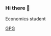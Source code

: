 ### Hi there 👋

Economics student 

[GPG](https://keyoxide.org/0A3D7C5B8C2499A8BEBCE72869D2E5C413569DA2)

<!--
**andyrufasto/andyrufasto** is a ✨ _special_ ✨ repository because its `README.md` (this file) appears on your GitHub profile.

Here are some ideas to get you started:

- 🔭 I’m currently working on ...
- 🌱 I’m currently learning ...
- 👯 I’m looking to collaborate on ...
- 🤔 I’m looking for help with ...
- 💬 Ask me about ...
- 📫 How to reach me: ...
- 😄 Pronouns: ...
- ⚡ Fun fact: ...
-->
